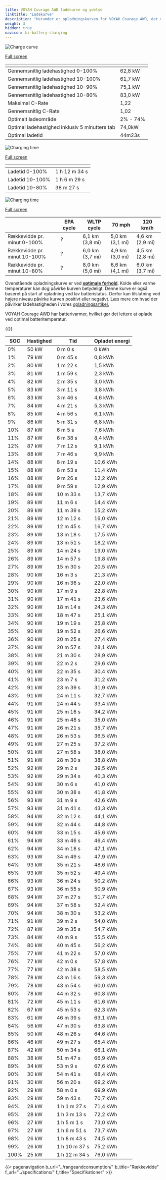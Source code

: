 ```yaml
---
title: VOYAH Courage AWD ladekurve og ydelse
linktitle: "Ladekurve"
description: "Herunder er opladningskurven for VOYAH Courage AWD, der viser ladehastigheden ved forskellige batteriniveauer. Derudover giver grafer for rækkevidde og tid omfattende detaljer om opladningsydelsen."
weight: 3
hidden: true
navicon: bi-battery-charging
---
```

<!-- markdownlint-disable MD033 -->
<!-- markdownlint-disable MD010 -->
<img src="/images/nb-NO/models/voyah/courage/courage_awd/chargingcurve.svg" alt="Charge curve" class="img-fluid">

[Full screen](/images/nb-NO/models/voyah/courage/courage_awd/chargingcurve.svg)


<div class="table-responsive">
<table class="table table-striped border">
	<thead>
		<tr>
			<th>
			</th>
			<th>
			</th>
		</tr>
	</thead>
	<tbody>
		<tr>
			<td>
				Gennemsnitlig ladehastighed 0-100%
			</td>
			<td>
				62,8 kW
			</td>
		</tr>
		<tr>
			<td>
				Gennemsnitlig ladehastighed 10-100%
			</td>
			<td>
				61,7 kW
			</td>
		</tr>
		<tr>
			<td>
				Gennemsnitlig ladehastighed 10-90%
			</td>
			<td>
				75,1 kW
			</td>
		</tr>
		<tr>
			<td>
				Gennemsnitlig ladehastighed 10-80%
			</td>
			<td>
				83,0 kW
			</td>
		</tr>
		<tr>
			<td>
				Maksimal C-Rate
			</td>
			<td>
				1,22
			</td>
		</tr>
		<tr>
			<td>
				Gennemsnitlig C-Rate
			</td>
			<td>
				1,02
			</td>
		</tr>
		<tr>
			<td>
				Optimalt ladeområde
			</td>
			<td>
				2% - 74%
			</td>
		</tr>
		<tr>
			<td>
				Optimal ladehastighed inklusiv 5 minutters tab
			</td>
			<td>
				74,0kW
			</td>
		</tr>
		<tr>
			<td>
				Optimal ladetid
			</td>
			<td>
				44m23s
			</td>
		</tr>
	</tbody>
</table>
</div>
<img src="/images/nb-NO/models/voyah/courage/courage_awd/chargingtime.svg" alt="Charging time" class="img-fluid">

[Full screen](/images/nb-NO/models/voyah/courage/courage_awd/chargingtime.svg)
<div class="table-responsive">
<table class="table table-striped border">
	<thead>
		<tr>
			<th>
			</th>
			<th>
			</th>
		</tr>
	</thead>
	<tbody>
		<tr>
			<td>
				Ladetid 0-100%
			</td>
			<td>
				1 h 12 m 34 s
			</td>
		</tr>
		<tr>
			<td>
				Ladetid 10-100%
			</td>
			<td>
				1 h 6 m 29 s
			</td>
		</tr>
		<tr>
			<td>
				Ladetid 10-80%
			</td>
			<td>
				 38 m 27 s
			</td>
		</tr>
	</tbody>
</table>
</div>
<img src="/images/nb-NO/models/voyah/courage/courage_awd/chargerangespeed.svg" alt="Charging time" class="img-fluid">

[Full screen](/images/nb-NO/models/voyah/courage/courage_awd/chargerangespeed.svg)
<div class="table-responsive">
<table class="table table-striped border">
	<thead>
		<tr>
			<th>
			</th>
			<th>
				EPA cycle
			</th>
			<th>
				WLTP cycle
			</th>
			<th>
				70 mph
			</th>
			<th>
				120 km/h
			</th>
		</tr>
	</thead>
	<tbody>
		<tr>
			<td>
				Rækkevidde pr. minut 0-100%
			</td>
			<td>
				?
			</td>
			<td>
				6,1 km (3,8 mi)
			</td>
			<td>
				5,0 km (3,1 mi)
			</td>
			<td>
				4,6 km (2,9 mi)
			</td>
		</tr>
		<tr>
			<td>
				Rækkevidde pr. minut 10-100%
			</td>
			<td>
				?
			</td>
			<td>
				6,0 km (3,7 mi)
			</td>
			<td>
				4,9 km (3,0 mi)
			</td>
			<td>
				4,5 km (2,8 mi)
			</td>
		</tr>
		<tr>
			<td>
				Rækkevidde pr. minut 10-80%
			</td>
			<td>
				?
			</td>
			<td>
				8,0 km (5,0 mi)
			</td>
			<td>
				6,6 km (4,1 mi)
			</td>
			<td>
				6,0 km (3,7 mi)
			</td>
		</tr>
	</tbody>
</table>
</div>


Ovenstående opladningskurve er ved **[optimale forhold](../../../../../technology/battery/charging/#temperature)**. Kolde eller varme temperaturer kan dog påvirke kurven betydeligt. Denne kurve er også baseret på start af opladning ved lav batteristatus. Derfor kan tilslutning ved højere niveau påvirke kurven positivt eller negativt. Læs mere om hvad der påvirker ladehastigheden i vores [opladningsartikel.](../../../../../technology/battery/charging/)


VOYAH Courage AWD har batterivarmer, hvilket gør det lettere at oplade ved optimal batteritemperatur.


{{<evkxdisplayaddarticle />}}
<div class="table-responsive">
<table class="table table-striped border">
	<thead>
		<tr>
			<th>
				SOC
			</th>
			<th>
				Hastighed
			</th>
			<th>
				Tid
			</th>
			<th>
				Opladet energi
			</th>
		</tr>
	</thead>
	<tbody>
		<tr>
			<td>
				0%
			</td>
			<td>
				50 kW
			</td>
			<td>
				 0 m 0 s
			</td>
			<td>
				0 kWh
			</td>
		</tr>
		<tr>
			<td>
				1%
			</td>
			<td>
				79 kW
			</td>
			<td>
				 0 m 45 s
			</td>
			<td>
				0,8 kWh
			</td>
		</tr>
		<tr>
			<td>
				2%
			</td>
			<td>
				80 kW
			</td>
			<td>
				 1 m 22 s
			</td>
			<td>
				1,5 kWh
			</td>
		</tr>
		<tr>
			<td>
				3%
			</td>
			<td>
				81 kW
			</td>
			<td>
				 1 m 59 s
			</td>
			<td>
				2,3 kWh
			</td>
		</tr>
		<tr>
			<td>
				4%
			</td>
			<td>
				82 kW
			</td>
			<td>
				 2 m 35 s
			</td>
			<td>
				3,0 kWh
			</td>
		</tr>
		<tr>
			<td>
				5%
			</td>
			<td>
				83 kW
			</td>
			<td>
				 3 m 11 s
			</td>
			<td>
				3,8 kWh
			</td>
		</tr>
		<tr>
			<td>
				6%
			</td>
			<td>
				83 kW
			</td>
			<td>
				 3 m 46 s
			</td>
			<td>
				4,6 kWh
			</td>
		</tr>
		<tr>
			<td>
				7%
			</td>
			<td>
				84 kW
			</td>
			<td>
				 4 m 21 s
			</td>
			<td>
				5,3 kWh
			</td>
		</tr>
		<tr>
			<td>
				8%
			</td>
			<td>
				85 kW
			</td>
			<td>
				 4 m 56 s
			</td>
			<td>
				6,1 kWh
			</td>
		</tr>
		<tr>
			<td>
				9%
			</td>
			<td>
				86 kW
			</td>
			<td>
				 5 m 31 s
			</td>
			<td>
				6,8 kWh
			</td>
		</tr>
		<tr>
			<td>
				10%
			</td>
			<td>
				87 kW
			</td>
			<td>
				 6 m 5 s
			</td>
			<td>
				7,6 kWh
			</td>
		</tr>
		<tr>
			<td>
				11%
			</td>
			<td>
				87 kW
			</td>
			<td>
				 6 m 38 s
			</td>
			<td>
				8,4 kWh
			</td>
		</tr>
		<tr>
			<td>
				12%
			</td>
			<td>
				87 kW
			</td>
			<td>
				 7 m 12 s
			</td>
			<td>
				9,1 kWh
			</td>
		</tr>
		<tr>
			<td>
				13%
			</td>
			<td>
				88 kW
			</td>
			<td>
				 7 m 46 s
			</td>
			<td>
				9,9 kWh
			</td>
		</tr>
		<tr>
			<td>
				14%
			</td>
			<td>
				88 kW
			</td>
			<td>
				 8 m 19 s
			</td>
			<td>
				10,6 kWh
			</td>
		</tr>
		<tr>
			<td>
				15%
			</td>
			<td>
				88 kW
			</td>
			<td>
				 8 m 53 s
			</td>
			<td>
				11,4 kWh
			</td>
		</tr>
		<tr>
			<td>
				16%
			</td>
			<td>
				88 kW
			</td>
			<td>
				 9 m 26 s
			</td>
			<td>
				12,2 kWh
			</td>
		</tr>
		<tr>
			<td>
				17%
			</td>
			<td>
				88 kW
			</td>
			<td>
				 9 m 59 s
			</td>
			<td>
				12,9 kWh
			</td>
		</tr>
		<tr>
			<td>
				18%
			</td>
			<td>
				89 kW
			</td>
			<td>
				 10 m 33 s
			</td>
			<td>
				13,7 kWh
			</td>
		</tr>
		<tr>
			<td>
				19%
			</td>
			<td>
				89 kW
			</td>
			<td>
				 11 m 6 s
			</td>
			<td>
				14,4 kWh
			</td>
		</tr>
		<tr>
			<td>
				20%
			</td>
			<td>
				89 kW
			</td>
			<td>
				 11 m 39 s
			</td>
			<td>
				15,2 kWh
			</td>
		</tr>
		<tr>
			<td>
				21%
			</td>
			<td>
				89 kW
			</td>
			<td>
				 12 m 12 s
			</td>
			<td>
				16,0 kWh
			</td>
		</tr>
		<tr>
			<td>
				22%
			</td>
			<td>
				89 kW
			</td>
			<td>
				 12 m 45 s
			</td>
			<td>
				16,7 kWh
			</td>
		</tr>
		<tr>
			<td>
				23%
			</td>
			<td>
				89 kW
			</td>
			<td>
				 13 m 18 s
			</td>
			<td>
				17,5 kWh
			</td>
		</tr>
		<tr>
			<td>
				24%
			</td>
			<td>
				89 kW
			</td>
			<td>
				 13 m 51 s
			</td>
			<td>
				18,2 kWh
			</td>
		</tr>
		<tr>
			<td>
				25%
			</td>
			<td>
				89 kW
			</td>
			<td>
				 14 m 24 s
			</td>
			<td>
				19,0 kWh
			</td>
		</tr>
		<tr>
			<td>
				26%
			</td>
			<td>
				89 kW
			</td>
			<td>
				 14 m 57 s
			</td>
			<td>
				19,8 kWh
			</td>
		</tr>
		<tr>
			<td>
				27%
			</td>
			<td>
				89 kW
			</td>
			<td>
				 15 m 30 s
			</td>
			<td>
				20,5 kWh
			</td>
		</tr>
		<tr>
			<td>
				28%
			</td>
			<td>
				90 kW
			</td>
			<td>
				 16 m 3 s
			</td>
			<td>
				21,3 kWh
			</td>
		</tr>
		<tr>
			<td>
				29%
			</td>
			<td>
				90 kW
			</td>
			<td>
				 16 m 36 s
			</td>
			<td>
				22,0 kWh
			</td>
		</tr>
		<tr>
			<td>
				30%
			</td>
			<td>
				90 kW
			</td>
			<td>
				 17 m 9 s
			</td>
			<td>
				22,8 kWh
			</td>
		</tr>
		<tr>
			<td>
				31%
			</td>
			<td>
				90 kW
			</td>
			<td>
				 17 m 41 s
			</td>
			<td>
				23,6 kWh
			</td>
		</tr>
		<tr>
			<td>
				32%
			</td>
			<td>
				90 kW
			</td>
			<td>
				 18 m 14 s
			</td>
			<td>
				24,3 kWh
			</td>
		</tr>
		<tr>
			<td>
				33%
			</td>
			<td>
				90 kW
			</td>
			<td>
				 18 m 47 s
			</td>
			<td>
				25,1 kWh
			</td>
		</tr>
		<tr>
			<td>
				34%
			</td>
			<td>
				90 kW
			</td>
			<td>
				 19 m 19 s
			</td>
			<td>
				25,8 kWh
			</td>
		</tr>
		<tr>
			<td>
				35%
			</td>
			<td>
				90 kW
			</td>
			<td>
				 19 m 52 s
			</td>
			<td>
				26,6 kWh
			</td>
		</tr>
		<tr>
			<td>
				36%
			</td>
			<td>
				90 kW
			</td>
			<td>
				 20 m 25 s
			</td>
			<td>
				27,4 kWh
			</td>
		</tr>
		<tr>
			<td>
				37%
			</td>
			<td>
				90 kW
			</td>
			<td>
				 20 m 57 s
			</td>
			<td>
				28,1 kWh
			</td>
		</tr>
		<tr>
			<td>
				38%
			</td>
			<td>
				91 kW
			</td>
			<td>
				 21 m 30 s
			</td>
			<td>
				28,9 kWh
			</td>
		</tr>
		<tr>
			<td>
				39%
			</td>
			<td>
				91 kW
			</td>
			<td>
				 22 m 2 s
			</td>
			<td>
				29,6 kWh
			</td>
		</tr>
		<tr>
			<td>
				40%
			</td>
			<td>
				91 kW
			</td>
			<td>
				 22 m 35 s
			</td>
			<td>
				30,4 kWh
			</td>
		</tr>
		<tr>
			<td>
				41%
			</td>
			<td>
				91 kW
			</td>
			<td>
				 23 m 7 s
			</td>
			<td>
				31,2 kWh
			</td>
		</tr>
		<tr>
			<td>
				42%
			</td>
			<td>
				91 kW
			</td>
			<td>
				 23 m 39 s
			</td>
			<td>
				31,9 kWh
			</td>
		</tr>
		<tr>
			<td>
				43%
			</td>
			<td>
				91 kW
			</td>
			<td>
				 24 m 11 s
			</td>
			<td>
				32,7 kWh
			</td>
		</tr>
		<tr>
			<td>
				44%
			</td>
			<td>
				91 kW
			</td>
			<td>
				 24 m 44 s
			</td>
			<td>
				33,4 kWh
			</td>
		</tr>
		<tr>
			<td>
				45%
			</td>
			<td>
				91 kW
			</td>
			<td>
				 25 m 16 s
			</td>
			<td>
				34,2 kWh
			</td>
		</tr>
		<tr>
			<td>
				46%
			</td>
			<td>
				91 kW
			</td>
			<td>
				 25 m 48 s
			</td>
			<td>
				35,0 kWh
			</td>
		</tr>
		<tr>
			<td>
				47%
			</td>
			<td>
				91 kW
			</td>
			<td>
				 26 m 21 s
			</td>
			<td>
				35,7 kWh
			</td>
		</tr>
		<tr>
			<td>
				48%
			</td>
			<td>
				91 kW
			</td>
			<td>
				 26 m 53 s
			</td>
			<td>
				36,5 kWh
			</td>
		</tr>
		<tr>
			<td>
				49%
			</td>
			<td>
				91 kW
			</td>
			<td>
				 27 m 25 s
			</td>
			<td>
				37,2 kWh
			</td>
		</tr>
		<tr>
			<td>
				50%
			</td>
			<td>
				91 kW
			</td>
			<td>
				 27 m 58 s
			</td>
			<td>
				38,0 kWh
			</td>
		</tr>
		<tr>
			<td>
				51%
			</td>
			<td>
				91 kW
			</td>
			<td>
				 28 m 30 s
			</td>
			<td>
				38,8 kWh
			</td>
		</tr>
		<tr>
			<td>
				52%
			</td>
			<td>
				92 kW
			</td>
			<td>
				 29 m 2 s
			</td>
			<td>
				39,5 kWh
			</td>
		</tr>
		<tr>
			<td>
				53%
			</td>
			<td>
				92 kW
			</td>
			<td>
				 29 m 34 s
			</td>
			<td>
				40,3 kWh
			</td>
		</tr>
		<tr>
			<td>
				54%
			</td>
			<td>
				93 kW
			</td>
			<td>
				 30 m 6 s
			</td>
			<td>
				41,0 kWh
			</td>
		</tr>
		<tr>
			<td>
				55%
			</td>
			<td>
				93 kW
			</td>
			<td>
				 30 m 38 s
			</td>
			<td>
				41,8 kWh
			</td>
		</tr>
		<tr>
			<td>
				56%
			</td>
			<td>
				93 kW
			</td>
			<td>
				 31 m 9 s
			</td>
			<td>
				42,6 kWh
			</td>
		</tr>
		<tr>
			<td>
				57%
			</td>
			<td>
				93 kW
			</td>
			<td>
				 31 m 41 s
			</td>
			<td>
				43,3 kWh
			</td>
		</tr>
		<tr>
			<td>
				58%
			</td>
			<td>
				94 kW
			</td>
			<td>
				 32 m 12 s
			</td>
			<td>
				44,1 kWh
			</td>
		</tr>
		<tr>
			<td>
				59%
			</td>
			<td>
				94 kW
			</td>
			<td>
				 32 m 44 s
			</td>
			<td>
				44,8 kWh
			</td>
		</tr>
		<tr>
			<td>
				60%
			</td>
			<td>
				94 kW
			</td>
			<td>
				 33 m 15 s
			</td>
			<td>
				45,6 kWh
			</td>
		</tr>
		<tr>
			<td>
				61%
			</td>
			<td>
				94 kW
			</td>
			<td>
				 33 m 46 s
			</td>
			<td>
				46,4 kWh
			</td>
		</tr>
		<tr>
			<td>
				62%
			</td>
			<td>
				94 kW
			</td>
			<td>
				 34 m 18 s
			</td>
			<td>
				47,1 kWh
			</td>
		</tr>
		<tr>
			<td>
				63%
			</td>
			<td>
				93 kW
			</td>
			<td>
				 34 m 49 s
			</td>
			<td>
				47,9 kWh
			</td>
		</tr>
		<tr>
			<td>
				64%
			</td>
			<td>
				93 kW
			</td>
			<td>
				 35 m 21 s
			</td>
			<td>
				48,6 kWh
			</td>
		</tr>
		<tr>
			<td>
				65%
			</td>
			<td>
				93 kW
			</td>
			<td>
				 35 m 52 s
			</td>
			<td>
				49,4 kWh
			</td>
		</tr>
		<tr>
			<td>
				66%
			</td>
			<td>
				93 kW
			</td>
			<td>
				 36 m 24 s
			</td>
			<td>
				50,2 kWh
			</td>
		</tr>
		<tr>
			<td>
				67%
			</td>
			<td>
				93 kW
			</td>
			<td>
				 36 m 55 s
			</td>
			<td>
				50,9 kWh
			</td>
		</tr>
		<tr>
			<td>
				68%
			</td>
			<td>
				94 kW
			</td>
			<td>
				 37 m 27 s
			</td>
			<td>
				51,7 kWh
			</td>
		</tr>
		<tr>
			<td>
				69%
			</td>
			<td>
				94 kW
			</td>
			<td>
				 37 m 58 s
			</td>
			<td>
				52,4 kWh
			</td>
		</tr>
		<tr>
			<td>
				70%
			</td>
			<td>
				94 kW
			</td>
			<td>
				 38 m 30 s
			</td>
			<td>
				53,2 kWh
			</td>
		</tr>
		<tr>
			<td>
				71%
			</td>
			<td>
				91 kW
			</td>
			<td>
				 39 m 2 s
			</td>
			<td>
				54,0 kWh
			</td>
		</tr>
		<tr>
			<td>
				72%
			</td>
			<td>
				87 kW
			</td>
			<td>
				 39 m 35 s
			</td>
			<td>
				54,7 kWh
			</td>
		</tr>
		<tr>
			<td>
				73%
			</td>
			<td>
				84 kW
			</td>
			<td>
				 40 m 9 s
			</td>
			<td>
				55,5 kWh
			</td>
		</tr>
		<tr>
			<td>
				74%
			</td>
			<td>
				80 kW
			</td>
			<td>
				 40 m 45 s
			</td>
			<td>
				56,2 kWh
			</td>
		</tr>
		<tr>
			<td>
				75%
			</td>
			<td>
				77 kW
			</td>
			<td>
				 41 m 22 s
			</td>
			<td>
				57,0 kWh
			</td>
		</tr>
		<tr>
			<td>
				76%
			</td>
			<td>
				77 kW
			</td>
			<td>
				 42 m 0 s
			</td>
			<td>
				57,8 kWh
			</td>
		</tr>
		<tr>
			<td>
				77%
			</td>
			<td>
				77 kW
			</td>
			<td>
				 42 m 38 s
			</td>
			<td>
				58,5 kWh
			</td>
		</tr>
		<tr>
			<td>
				78%
			</td>
			<td>
				78 kW
			</td>
			<td>
				 43 m 16 s
			</td>
			<td>
				59,3 kWh
			</td>
		</tr>
		<tr>
			<td>
				79%
			</td>
			<td>
				78 kW
			</td>
			<td>
				 43 m 54 s
			</td>
			<td>
				60,0 kWh
			</td>
		</tr>
		<tr>
			<td>
				80%
			</td>
			<td>
				78 kW
			</td>
			<td>
				 44 m 32 s
			</td>
			<td>
				60,8 kWh
			</td>
		</tr>
		<tr>
			<td>
				81%
			</td>
			<td>
				72 kW
			</td>
			<td>
				 45 m 11 s
			</td>
			<td>
				61,6 kWh
			</td>
		</tr>
		<tr>
			<td>
				82%
			</td>
			<td>
				67 kW
			</td>
			<td>
				 45 m 53 s
			</td>
			<td>
				62,3 kWh
			</td>
		</tr>
		<tr>
			<td>
				83%
			</td>
			<td>
				61 kW
			</td>
			<td>
				 46 m 39 s
			</td>
			<td>
				63,1 kWh
			</td>
		</tr>
		<tr>
			<td>
				84%
			</td>
			<td>
				56 kW
			</td>
			<td>
				 47 m 30 s
			</td>
			<td>
				63,8 kWh
			</td>
		</tr>
		<tr>
			<td>
				85%
			</td>
			<td>
				50 kW
			</td>
			<td>
				 48 m 26 s
			</td>
			<td>
				64,6 kWh
			</td>
		</tr>
		<tr>
			<td>
				86%
			</td>
			<td>
				46 kW
			</td>
			<td>
				 49 m 27 s
			</td>
			<td>
				65,4 kWh
			</td>
		</tr>
		<tr>
			<td>
				87%
			</td>
			<td>
				42 kW
			</td>
			<td>
				 50 m 34 s
			</td>
			<td>
				66,1 kWh
			</td>
		</tr>
		<tr>
			<td>
				88%
			</td>
			<td>
				38 kW
			</td>
			<td>
				 51 m 47 s
			</td>
			<td>
				66,9 kWh
			</td>
		</tr>
		<tr>
			<td>
				89%
			</td>
			<td>
				34 kW
			</td>
			<td>
				 53 m 9 s
			</td>
			<td>
				67,6 kWh
			</td>
		</tr>
		<tr>
			<td>
				90%
			</td>
			<td>
				30 kW
			</td>
			<td>
				 54 m 41 s
			</td>
			<td>
				68,4 kWh
			</td>
		</tr>
		<tr>
			<td>
				91%
			</td>
			<td>
				30 kW
			</td>
			<td>
				 56 m 20 s
			</td>
			<td>
				69,2 kWh
			</td>
		</tr>
		<tr>
			<td>
				92%
			</td>
			<td>
				29 kW
			</td>
			<td>
				 58 m 0 s
			</td>
			<td>
				69,9 kWh
			</td>
		</tr>
		<tr>
			<td>
				93%
			</td>
			<td>
				29 kW
			</td>
			<td>
				 59 m 43 s
			</td>
			<td>
				70,7 kWh
			</td>
		</tr>
		<tr>
			<td>
				94%
			</td>
			<td>
				28 kW
			</td>
			<td>
				1 h 1 m 27 s
			</td>
			<td>
				71,4 kWh
			</td>
		</tr>
		<tr>
			<td>
				95%
			</td>
			<td>
				28 kW
			</td>
			<td>
				1 h 3 m 13 s
			</td>
			<td>
				72,2 kWh
			</td>
		</tr>
		<tr>
			<td>
				96%
			</td>
			<td>
				27 kW
			</td>
			<td>
				1 h 5 m 1 s
			</td>
			<td>
				73,0 kWh
			</td>
		</tr>
		<tr>
			<td>
				97%
			</td>
			<td>
				27 kW
			</td>
			<td>
				1 h 6 m 51 s
			</td>
			<td>
				73,7 kWh
			</td>
		</tr>
		<tr>
			<td>
				98%
			</td>
			<td>
				26 kW
			</td>
			<td>
				1 h 8 m 43 s
			</td>
			<td>
				74,5 kWh
			</td>
		</tr>
		<tr>
			<td>
				99%
			</td>
			<td>
				26 kW
			</td>
			<td>
				1 h 10 m 37 s
			</td>
			<td>
				75,2 kWh
			</td>
		</tr>
		<tr>
			<td>
				100%
			</td>
			<td>
				25 kW
			</td>
			<td>
				1 h 12 m 34 s
			</td>
			<td>
				76,0 kWh
			</td>
		</tr>
	</tbody>
</table>
</div>


{{< pagenavigation b_url="../rangeandconsumption/" b_title="Rækkevidde" f_url="../specifications/" f_title="Specifikationer" >}}
